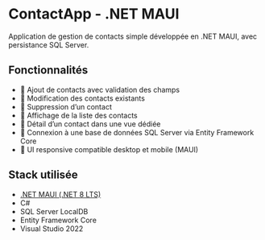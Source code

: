 # ContactApp - .NET MAUI

Application de gestion de contacts simple développée en .NET MAUI, avec persistance SQL Server.

## Fonctionnalités

- 🔹 Ajout de contacts avec validation des champs
- 🔹 Modification des contacts existants
- 🔹 Suppression d’un contact
- 🔹 Affichage de la liste des contacts
- 🔹 Détail d’un contact dans une vue dédiée
- 🔹 Connexion à une base de données SQL Server via Entity Framework Core
- 🔹 UI responsive compatible desktop et mobile (MAUI)

## Stack utilisée

- [.NET MAUI (.NET 8 LTS)](https://learn.microsoft.com/en-us/dotnet/maui/what-is-maui)
- C#
- SQL Server LocalDB
- Entity Framework Core
- Visual Studio 2022
